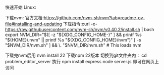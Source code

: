 快速开始
Linux:

下载nvm:
官方文档:https://github.com/nvm-sh/nvm?tab=readme-ov-file#installing-and-updating
下载指令:curl -o- https://raw.githubusercontent.com/nvm-sh/nvm/v0.40.2/install.sh | bash
export NVM_DIR="$([ -z "${XDG_CONFIG_HOME-}" ] && printf %s "${HOME}/.nvm" || printf %s "${XDG_CONFIG_HOME}/nvm")"
[ -s "$NVM_DIR/nvm.sh" ] && \. "$NVM_DIR/nvm.sh" # This loads nvm

下载完nvm后用
nvm install 22
下载npm 22版本
切换到git文件夹内：
cd problem_editor_server
执行 npm install express
node server.js
即可在网页上访问
